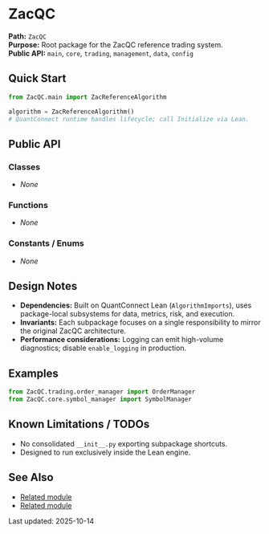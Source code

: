 # ZacQC
**Path:** `ZacQC`  
**Purpose:** Root package for the ZacQC reference trading system.  
**Public API:** `main`, `core`, `trading`, `management`, `data`, `config`

## Quick Start
```python
from ZacQC.main import ZacReferenceAlgorithm

algorithm = ZacReferenceAlgorithm()
# QuantConnect runtime handles lifecycle; call Initialize via Lean.
```

## Public API
### Classes
- _None_

### Functions
- _None_

### Constants / Enums
- _None_

## Design Notes
- **Dependencies:** Built on QuantConnect Lean (`AlgorithmImports`), uses package-local subsystems for data, metrics, risk, and execution.  
- **Invariants:** Each subpackage focuses on a single responsibility to mirror the original ZacQC architecture.  
- **Performance considerations:** Logging can emit high-volume diagnostics; disable `enable_logging` in production.

## Examples
```python
from ZacQC.trading.order_manager import OrderManager
from ZacQC.core.symbol_manager import SymbolManager
```

## Known Limitations / TODOs
- No consolidated `__init__.py` exporting subpackage shortcuts.
- Designed to run exclusively inside the Lean engine.

## See Also
- [Related module](../modules/ZacQC.main.md)
- [Related module](../modules/ZacQC.core.md)

Last updated: 2025-10-14
